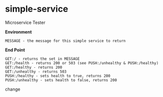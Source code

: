 # simple-service

Microservice Tester

**Environment**
```shell script
MESSAGE - the message for this simple service to return
```

**End Point**
```shell script
GET:/ - returns the set in MESSAGE
GET:/health - returns 200 or 503 (see PUSH:/unhealthy & PUSH:/healthy)
GET:/healthy - returns 200
GET:/unhealthy - returns 503
PUSH:/healthy - sets health to true, returns 200
PUSH:/unhealthy - sets health to false, returns 200
```
change
